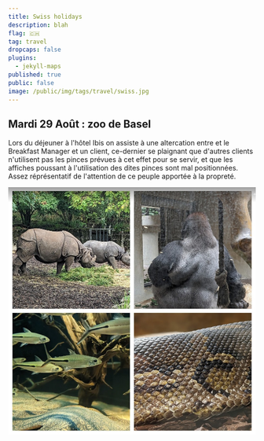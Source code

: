 ```yaml
---
title: Swiss holidays
description: blah
flag: 🇨🇭
tag: travel
dropcaps: false
plugins:
  - jekyll-maps
published: true
public: false
image: /public/img/tags/travel/swiss.jpg
---
```


## Mardi 29 Août : zoo de Basel

Lors du déjeuner à l'hôtel Ibis on assiste à une altercation entre et
le Breakfast Manager et un client, ce-dernier se plaignant que d'autres clients
n'utilisent pas les pinces prévues à cet effet pour se servir, et que les affiches 
poussant à l'utilisation des dites pinces sont mal positionnées. Assez réprésentatif
de l'attention de ce peuple apportée à la propreté.

[![](/public/img/posts/2023-08-31-travel_swiss/zoo-basel.jpg)](https://photos.app.goo.gl/XRVgQQJ2PZmBD3yJ8)